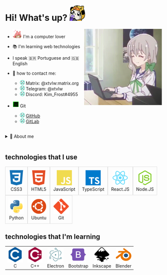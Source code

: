 # Hi! What's up? <img width="50"  src="https://github.com/xtvlw/xtvlw/blob/main/imgs/Hi.png?raw=true" />
<img src="./imgs/gif_main.gif" width="250" align="right"/>

- <img width="30" src="https://github.com/xtvlw/xtvlw/blob/main/imgs/love_icon.gif?raw=true" />  I'm a computer lover
- 📚 I'm learning web technologies
- I speak 🇧🇷 Portuguese and 🇬🇧 English
- 💬 how to contact me: 
	- <img width="15" src="https://github.com/xtvlw/xtvlw/blob/main/imgs/check.gif?raw=true" /> Matrix: @xtvlw:matrix.org
	- <img width="15" src="https://github.com/xtvlw/xtvlw/blob/main/imgs/check.gif?raw=true" /> Telegram: @xtvlw
	- <img width="15" src="https://github.com/xtvlw/xtvlw/blob/main/imgs/check.gif?raw=true" /> Discord: Kim_Frost#4955

- <img width="20" src="https://github.com/xtvlw/xtvlw/blob/main/imgs/work.gif?raw=true" /> Git
	- <img width="15" src="https://github.com/xtvlw/xtvlw/blob/main/imgs/check.gif?raw=true" /> <a href="#">GitHub</a>
	- <img width="15" src="https://github.com/xtvlw/xtvlw/blob/main/imgs/check.gif?raw=true" /> [GitLab](https://gitlab.com/NightShine)
	
<br/>
<details>
<summary>👤 About me</summary>
	<div>
		<ul>
			 <li> I'm someone who always like to learn and keep improving my knowledge about technologies.
			 <li> love programming. I learn technologies with a look at web development, but I'm also interested in desktop and games development.
			 <li> I'm also learning design, mostly using Inkscape but sometimes using blender to make some 3D models.
			 <li> I love open source projects, and one day i'll be part of one!
		 </ul>
	</div>
</details>
<br/>

## technologies that I use

<div id="table" style="display: flex; flex-flow: wrap;">
	<!--CSS3-->
	<div style="border: solid #dddddd 1px ; padding: 10px;" align='center' class='item'>
		<img width="50" src="https://raw.githubusercontent.com/xtvlw/xtvlw/76109c206c9f0355e03925d580c883beefbbde69/icons/css3-plain.svg" />
		<br> 
		CSS3
	</div>
	<!--HTML5-->
	<div style="border: solid #dddddd 1px ; padding: 10px;" align='center' class='item'>
		<img width="50" src="./icons/html5-plain.svg" />
		<br> 
		HTML5
	</div>
	<!--JavaScript-->
	<div style="border: solid #dddddd 1px ; padding: 10px;" align='center' class='item'>
		<img width="50" src="./icons/javascript-plain.svg" />
		<br> 
		JavaScript
	</div>
	<!--TypeScript-->
	<div style="border: solid #dddddd 1px ; padding: 10px;" align='center' class='item'>
		<img width="50" src="./icons/typescript-original.svg" />
		<br> 
		TypeScript
	</div>
	<!--React.JS-->
	<div style="border: solid #dddddd 1px ; padding: 10px;" align='center' class='item'>
		<img width="50" src="./icons/react-original.svg" />
		<br> 
		React.JS
	</div>
	<!--Node.JS-->
	<div style="border: solid #dddddd 1px ; padding: 10px;" align='center' class='item'>
		<img width="50" src="./icons/nodejs-plain.svg" />
		<br> 
		Node.JS
	</div>
	<!--python-->
	<div style="border: solid #dddddd 1px ; padding: 10px;" align='center' class='item'>
		<img width="50" src="./icons/python-original.svg" />
		<br> 
		Python
	</div>
	<!--Linux-->
	<div style="border: solid #dddddd 1px ; padding: 10px;" align='center' class='item'>
		<img width="50" src="./icons/ubuntu-plain.svg" />
		<br> 
		Ubuntu
	</div>
	<!--Git-->
	<div style="border: solid #dddddd 1px ; padding: 10px;" align='center' class='item'>
		<img width="50" src="./icons/git-plain.svg" />
		<br> 
		Git
	</div>
</div>

## technologies that I'm learning

<table align="center">
	<tr>
		<td align="center">
			<!--C-->
			<img width="50" src="https://raw.githubusercontent.com/xtvlw/xtvlw/0f451f8f9b15703359cb62c6252e573bbd93c820/icons/c-plain.svg" />
			<br> C
		</td>
		<td align="center">
			<!--C++-->
			<img style="width: 50px;" src="https://raw.githubusercontent.com/xtvlw/xtvlw/0f451f8f9b15703359cb62c6252e573bbd93c820/icons/cplusplus-plain.svg" />
			<br> C++
		</td>
		<td align="center">
			<!--Electron-->
			<a href="https://www.electronjs.org/">
				<img style="width: 50px;" src="https://raw.githubusercontent.com/xtvlw/xtvlw/0f451f8f9b15703359cb62c6252e573bbd93c820/icons/electron-original.svg" />
			</a>
			<br> Electron
		</td>
		<td align="center">
			<!--Bootstrap-->
			<a href="https://getbootstrap.com/">
				<img style="width: 50px;" src="https://raw.githubusercontent.com/xtvlw/xtvlw/0f451f8f9b15703359cb62c6252e573bbd93c820/icons/bootstrap-plain.svg" />
			</a>
			<br> Bootstrap
		</td>
		<td align="center">
			<!--Inkscape-->
			<a href="https://inkscape.org/">
				<img style="width: 50px;" src="https://raw.githubusercontent.com/xtvlw/xtvlw/ecc9eefd1d1adfb9c49cd42241f48e6f2aaa784b/icons/inkscape-plain.svg" />
			</a>
			<br> Inkscape
			</td>
		<td align="center">
			<!--Blender-->
			<a href="https://www.blender.org/">
				<img style="width: 50px;" src="https://raw.githubusercontent.com/xtvlw/xtvlw/ecc9eefd1d1adfb9c49cd42241f48e6f2aaa784b/icons/blender-original.svg" />
			</a>
			<br> Blender
	<tr>
</table>
